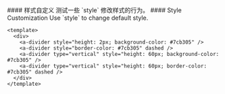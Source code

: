 <cn>
#### 样式自定义
测试一些 `style` 修改样式的行为。
</cn>

<us>
#### Style Customization
Use `style` to change default style.
</us>

```tpl
<template>
  <div>
    <a-divider style="height: 2px; background-color: #7cb305" />
    <a-divider style="border-color: #7cb305" dashed />
    <a-divider type="vertical" style="height: 60px; background-color: #7cb305" />
    <a-divider type="vertical" style="height: 60px; border-color: #7cb305" dashed />
  </div>
</template>
```
